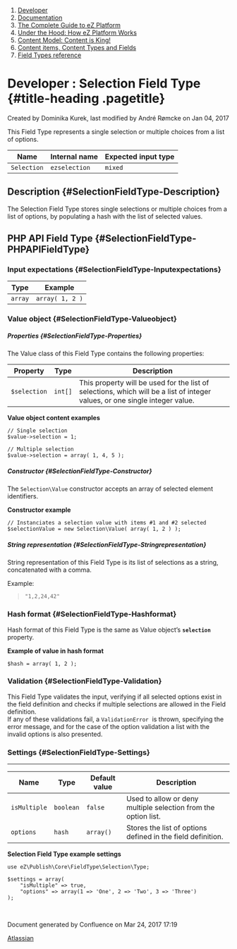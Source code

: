 1.  <span>[Developer](index.html)</span>
2.  <span>[Documentation](Documentation_31429504.html)</span>
3.  <span>[The Complete Guide to eZ
    Platform](The-Complete-Guide-to-eZ-Platform_31429526.html)</span>
4.  <span>[Under the Hood: How eZ Platform Works](31429659.html)</span>
5.  <span>[Content Model: Content is King!](31429709.html)</span>
6.  <span>[Content items, Content Types and
    Fields](31430275.html)</span>
7.  <span>[Field Types
    reference](Field-Types-reference_31430495.html)</span>

<span id="title-text"> Developer : Selection Field Type </span> {#title-heading .pagetitle}
===============================================================

Created by <span class="author"> Dominika Kurek</span>, last modified by
<span class="editor"> André Rømcke</span> on Jan 04, 2017

This Field Type represents a single selection or multiple choices from a
list of options.

| Name        | Internal name | Expected input type |
|-------------|---------------|---------------------|
| `Selection` | `ezselection` | `mixed`             |

Description {#SelectionFieldType-Description}
-----------

The Selection Field Type stores single selections or multiple choices
from a list of options, by populating a hash with the list of selected
values.

PHP API Field Type {#SelectionFieldType-PHPAPIFieldType}
------------------

### Input expectations {#SelectionFieldType-Inputexpectations}

| Type    | Example         |
|---------|-----------------|
| `array` | `array( 1, 2 )` |

### Value object {#SelectionFieldType-Valueobject}

##### Properties {#SelectionFieldType-Properties}

The Value class of this Field Type contains the following properties:

| Property     | Type    | Description                                                                                                                 |
|--------------|---------|-----------------------------------------------------------------------------------------------------------------------------|
| `$selection` | `int[]` | This property will be used for the list of selections, which will be a list of integer values, or one single integer value. |

**Value object content examples**

~~~~ brush:
// Single selection
$value->selection = 1; 
 
// Multiple selection
$value->selection = array( 1, 4, 5 ); 
~~~~

##### Constructor {#SelectionFieldType-Constructor}

The `Selection\Value` constructor accepts an array of selected element
identifiers.

**Constructor example**

~~~~ brush:
// Instanciates a selection value with items #1 and #2 selected
$selectionValue = new Selection\Value( array( 1, 2 ) );
~~~~

##### String representation {#SelectionFieldType-Stringrepresentation}

String representation of this Field Type is its list of selections as a
string, concatenated with a comma.

Example:

> `"1,2,24,42"`

### Hash format {#SelectionFieldType-Hashformat}

Hash format of this Field Type is the same as Value object’s
**`selection`** property.

**Example of value in hash format**

~~~~ brush:
$hash = array( 1, 2 );
~~~~

### Validation {#SelectionFieldType-Validation}

This Field Type validates the input, verifying if all selected options
exist in the field definition and checks if multiple selections are
allowed in the Field definition.  
If any of these validations fail, a `ValidationError`<span class="p"> 
</span>is thrown, specifying the error message, and for the case of the
option validation a list with the invalid options is also presented.

### Settings {#SelectionFieldType-Settings}

------------------------------------------------------------------------

| Name         | Type      | Default value | Description                                                    |
|--------------|-----------|---------------|----------------------------------------------------------------|
| `isMultiple` | `boolean` | `false`       | Used to allow or deny multiple selection from the option list. |
| `options`    | `hash`    | `array()`     | Stores the list of options defined in the field definition.    |

**Selection Field Type example settings**

~~~~ brush:
use eZ\Publish\Core\FieldType\Selection\Type;
 
$settings = array(
    "isMultiple" => true,
    "options" => array(1 => 'One', 2 => 'Two', 3 => 'Three')
);
~~~~

 

Document generated by Confluence on Mar 24, 2017 17:19

[Atlassian](http://www.atlassian.com/)


